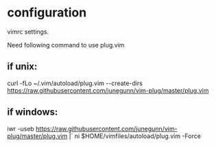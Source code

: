 # configuration
vimrc settings.

Need following command to use plug.vim

## if unix:
curl -fLo ~/.vim/autoload/plug.vim --create-dirs \
    https://raw.githubusercontent.com/junegunn/vim-plug/master/plug.vim

## if windows:
iwr -useb https://raw.githubusercontent.com/junegunn/vim-plug/master/plug.vim |`
    ni $HOME/vimfiles/autoload/plug.vim -Force
